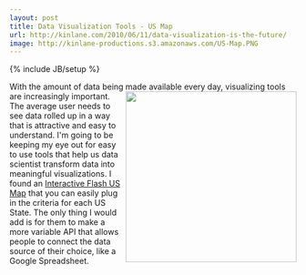 ```yaml
---
layout: post
title: Data Visualization Tools - US Map
url: http://kinlane.com/2010/06/11/data-visualization-is-the-future/
image: http://kinlane-productions.s3.amazonaws.com/US-Map.PNG
---
```

{% include JB/setup %}
<p>
     With the amount of data being made available every day, visualizing tools are increasingly important. <img class="alignnone c1" title="US Map Visualization" src="http://kinlane-productions.s3.amazonaws.com/US-Map.PNG" alt="" width="300" align="right" /> The average user needs to see data rolled up in a way that is attractive and easy to understand. I'm going to be keeping my eye out for easy to use tools that help us data scientist transform data into meaningful visualizations. I found an <a href="http://www.flashusamap.com/statistics.php">Interactive Flash US Map</a> that you can easily plug in the criteria for each US State. The only thing I would add is for them to make a more variable API that allows people to connect the data source of their choice, like a Google Spreadsheet.
</p>